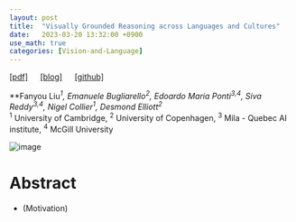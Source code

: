 ```yaml
---
layout: post
title:  "Visually Grounded Reasoning across Languages and Cultures"
date:   2023-03-20 13:32:00 +0900
use_math: true
categories: [Vision-and-Language]
---
```

[[pdf]](https://aclanthology.org/2021.emnlp-main.818.pdf) &emsp;
[[blog]](https://marvl-challenge.github.io/) &emsp;
[[github]](https://github.com/marvl-challenge/marvl-code) 

**Fanyou Liu<sup>*1</sup>, Emanuele Bugliarello<sup>*2</sup>, Edoardo Maria Ponti<sup>3,4</sup>, Siva Reddy<sup>3,4</sup>, Nigel Collier<sup>1</sup>, Desmond Elliott<sup>2</sup>**
<br><sup>1</sup> University of Cambridge, <sup>2</sup> University of Copenhagen, <sup>3</sup> Mila - Quebec AI institute, <sup>4</sup> McGill University  &emsp;

![image](https://user-images.githubusercontent.com/42200027/226248111-01c818d4-696f-450c-9b9a-9b15988e8510.png)

# Abstract
- (Motivation)
